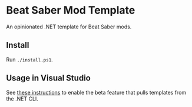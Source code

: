 # Beat Saber Mod Template
An opinionated .NET template for Beat Saber mods.

## Install
Run `./install.ps1`.

## Usage in Visual Studio
See [these instructions](https://github.com/sayedihashimi/template-sample/tree/e917aba3a4d5ff21626e0b1de505fb1f9a6d7c3e#how-to-enable-cli-templates-in-visual-studio-and-visual-studio-for-mac) to enable the beta feature that pulls templates from the .NET CLI.
